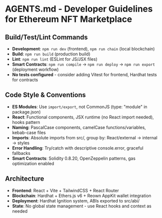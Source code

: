 # AGENTS.md - Developer Guidelines for Ethereum NFT Marketplace

## Build/Test/Lint Commands
- **Development**: `npm run dev` (frontend), `npm run chain` (local blockchain)
- **Build**: `npm run build` (production build)
- **Lint**: `npm run lint` (ESLint for JS/JSX files)
- **Smart Contracts**: `npm run compile` → `npm run deploy` → `npm run export` (deployment workflow)
- **No tests configured** - consider adding Vitest for frontend, Hardhat tests for contracts

## Code Style & Conventions
- **ES Modules**: Use `import/export`, not CommonJS (type: "module" in package.json)
- **React**: Functional components, JSX runtime (no React import needed), hooks pattern
- **Naming**: PascalCase components, camelCase functions/variables, kebab-case files
- **Imports**: Absolute imports from src/, group by: React/external → internal → styles
- **Error Handling**: Try/catch with descriptive console.error, graceful fallbacks
- **Smart Contracts**: Solidity 0.8.20, OpenZeppelin patterns, gas optimization enabled

## Architecture
- **Frontend**: React + Vite + TailwindCSS + React Router
- **Blockchain**: Hardhat + Ethers.js v6 + Reown AppKit wallet integration
- **Deployment**: Hardhat Ignition system, ABIs exported to src/abi/
- **State**: No global state management - use React hooks and context as needed